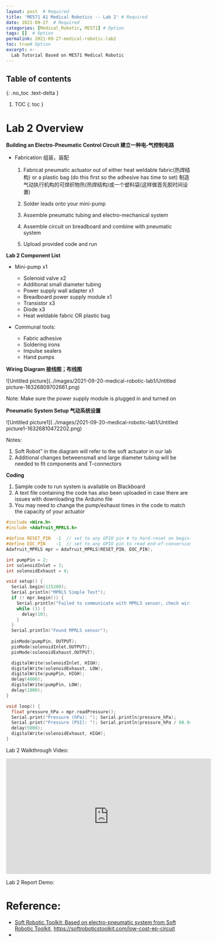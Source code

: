 ```yaml
---
layout: post  # Required
title: 'ME571 A1 Medical Robotics -- Lab 2' # Required
date: 2021-09-27  # Required
categories: [Medical_Robotic, ME571] # Option
tags: []  # Option
permalink: 2021-09-27-medical-robotic-lab2
toc: true# Option
excerpt: >- 	
  Lab Tutorial Based on ME571 Medical Robotic
---
```








## Table of contents

{: .no_toc .text-delta }

1. TOC
{: toc }





# Lab 2 Overview



**Building an Electro-Pneumatic Control Circuit 建立一种电-气控制电路**

- Fabrication 组装，装配

  1. Fabricat pneumatic actuator out of either heat weldable fabric(热焊结构) or a plastic bag (do this first so the adhesive has time to set) 制造气动执行机构的可焊织物热(热焊结构)或一个塑料袋(这样做首先胶时间设置)

  2. Solder leads onto your mini-pump 

  3. Assemble pneumatic tubing and electro-mechanical system

  4. Assemble circuit on breadboard and combine with pneumatic system

  5. Upload provided code and run 



**Lab 2 Component List**

-  Mini-pump x1

   -  Solenoid valve x2
   -  Additional small diameter      tubing
   -  Power supply wall adapter x1
   -  Breadboard power supply      module x1
   -  Transistor x3
   -  Diode x3
   -  Heat weldable fabric OR      plastic bag

-  Communal tools:

   -  Fabric adhesive
   -  Soldering irons
   -  Impulse sealers
   -  Hand pumps





**Wiring Diagram 接线图；布线图**



![Untitled picture](../images/2021-09-20-medical-robotic-lab1/Untitled picture-16326809702661.png)



Note: Make sure the power supply module is plugged in and turned on



**Pneumatic System Setup 气动系统设置**

![Untitled picture1](../images/2021-09-20-medical-robotic-lab1/Untitled picture1-16326810472202.png)

Notes:

1. Soft Robot” in the diagram will refer to the soft actuator in our lab
2. Additional changes betweensmall and large diameter tubing will be needed to fit components and T-connectors



**Coding**

1. Sample code to run system is available on Blackboard
2. A text file containing the code has also been uploaded in case there are issues with downloading the Arduino file
3. You may need to change the pump/exhaust times in the code to match the capacity of your actuator



```c
#include <Wire.h>
#include <Adafruit_MPRLS.h>

#define RESET_PIN  -1  // set to any GPIO pin # to hard-reset on begin()
#define EOC_PIN    -1  // set to any GPIO pin to read end-of-conversion by pin
Adafruit_MPRLS mpr = Adafruit_MPRLS(RESET_PIN, EOC_PIN);

int pumpPin = 2;
int solenoidInlet = 3;
int solenoidExhaust = 4;

void setup() {
  Serial.begin(115200);
  Serial.println("MPRLS Simple Test");
  if (! mpr.begin()) {
    Serial.println("Failed to communicate with MPRLS sensor, check wiring?");
    while (1) {
      delay(10);
    }
  }
  Serial.println("Found MPRLS sensor");
  
  pinMode(pumpPin, OUTPUT);
  pinMode(solenoidInlet,OUTPUT);
  pinMode(solenoidExhaust,OUTPUT);

  digitalWrite(solenoidInlet, HIGH);
  digitalWrite(solenoidExhaust, LOW);
  digitalWrite(pumpPin, HIGH);
  delay(4000);
  digitalWrite(pumpPin, LOW);
  delay(1000);
}

void loop() {
  float pressure_hPa = mpr.readPressure();
  Serial.print("Pressure (hPa): "); Serial.println(pressure_hPa);
  Serial.print("Pressure (PSI): "); Serial.println(pressure_hPa / 68.947572932);
  delay(5000);
  digitalWrite(solenoidExhaust, HIGH);
}
```







Lab 2 Walkthrough Video:

<iframe width="560" height="315" src="https://www.youtube.com/embed/5telpHhVs-0" title="YouTube video player" frameborder="0" allow="accelerometer; autoplay; clipboard-write; encrypted-media; gyroscope; picture-in-picture" allowfullscreen></iframe>


Lab 2 Report Demo:



# **Reference:**

- [Soft Robotic Toolkit: Based on electro-pneumatic system from Soft Robotic Toolkit](https://softroboticstoolkit.com/low-cost-ep-circuit/introduction), https://softroboticstoolkit.com/low-cost-ep-circuit
- 

